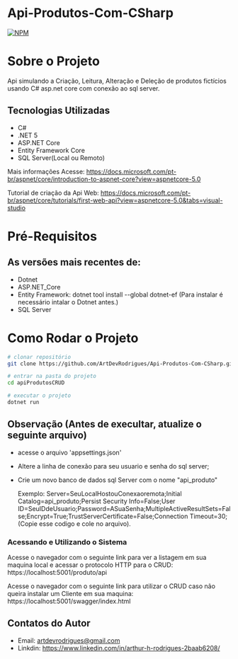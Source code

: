 # Api-Produtos-Com-CSharp
[![NPM](https://img.shields.io/npm/l/react)](https://github.com/ArtDevRodrigues/Api-Produtos-Com-CSharp/blob/main/LICENSE) 

# Sobre o Projeto

Api simulando a Criação, Leitura, Alteração e Deleção de produtos fictícios usando C# asp.net core com conexão ao sql server.
    
## Tecnologias Utilizadas 

- C#
- .NET 5
- ASP.NET Core
- Entity Framework Core
- SQL Server(Local ou Remoto)

Mais informações Acesse: 
https://docs.microsoft.com/pt-br/aspnet/core/introduction-to-aspnet-core?view=aspnetcore-5.0

Tutorial de criação da Api Web: https://docs.microsoft.com/pt-br/aspnet/core/tutorials/first-web-api?view=aspnetcore-5.0&tabs=visual-studio

# Pré-Requisitos
## As versões mais recentes de:

- Dotnet
- ASP.NET_Core
- Entity Framework: dotnet tool install --global dotnet-ef  (Para instalar é necessário intalar o Dotnet antes.)
- SQL Server

# Como Rodar o Projeto
```bash
# clonar repositório
git clone https://github.com/ArtDevRodrigues/Api-Produtos-Com-CSharp.git

# entrar na pasta do projeto
cd apiProdutosCRUD

# executar o projeto
dotnet run
```
## Observação (Antes de execultar, atualize o seguinte arquivo)

- acesse o arquivo 'appsettings.json' 

- Altere a linha de conexão para seu usuario e senha do sql server;

- Crie um novo banco de dados sql Server com o nome "api_produto"

    Exemplo: Server=SeuLocalHostouConexaoremota;Initial Catalog=api_produto;Persist Security Info=False;User ID=SeuIDdeUsuario;Password=ASuaSenha;MultipleActiveResultSets=False;Encrypt=True;TrustServerCertificate=False;Connection Timeout=30;(Copie esse codigo e cole no arquivo).

### Acessando e Utilizando o Sistema

Acesse o navegador com o seguinte link para ver a listagem em sua maquina local e acessar o protocolo HTTP para o CRUD: https://localhost:5001/produto/api

Acesse o navegador com o seguinte link para utilizar o CRUD caso não queira instalar um Cliente em sua maquina: https://localhost:5001/swagger/index.html

## Contatos do Autor

- Email: artdevrodrigues@gmail.com
- Linkdin: https://www.linkedin.com/in/arthur-h-rodrigues-2baab6208/
